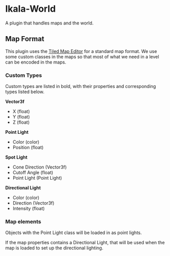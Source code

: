 # Ikala-World

A plugin that handles maps and the world.


## Map Format

This plugin uses the [Tiled Map Editor](https://www.mapeditor.org/) for a standard map format. We use some custom classes in the maps so that most of what we need in a level can be encoded in the maps.


### Custom Types

Custom types are listed in bold, with their properties and corresponding types listed below.

**Vector3f**
* X (float)
* Y (float)
* Z (float)

**Point Light**
* Color (color)
* Position (float)

**Spot Light**
* Cone Direction (Vector3f)
* Cutoff Angle (float)
* Point Light (Point Light)

**Directional Light**
* Color (color)
* Direction (Vector3f)
* Intensity (float)

### Map elements
Objects with the Point Light class will be loaded in as point lights.

If the map properties contains a Directional Light, that will be used when the map is loaded to set up the directional lighting.
